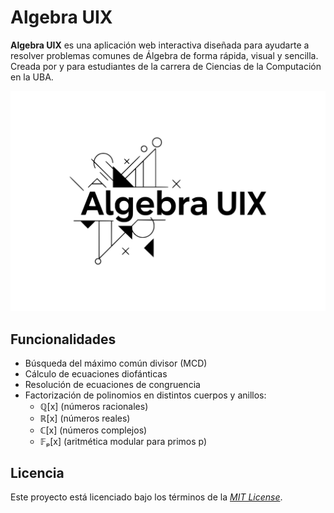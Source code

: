 # Algebra UIX

**Algebra UIX** es una aplicación web interactiva diseñada para ayudarte a resolver problemas comunes de Álgebra de forma rápida, visual y sencilla. Creada por y para estudiantes de la carrera de Ciencias de la Computación en la UBA.

<img src="src/assets/banner.svg" alt="Algebra UIX" />

## Funcionalidades

- Búsqueda del máximo común divisor (MCD)
- Cálculo de ecuaciones diofánticas
- Resolución de ecuaciones de congruencia
- Factorización de polinomios en distintos cuerpos y anillos:
  - ℚ[x] (números racionales)
  - ℝ[x] (números reales)
  - ℂ[x] (números complejos)
  - 𝔽ₚ[x] (aritmética modular para primos p)

## Licencia

Este proyecto está licenciado bajo los términos de la [_MIT License_](LICENSE).
